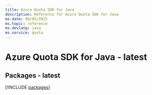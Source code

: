 ```yaml
---
title: Azure Quota SDK for Java
description: Reference for Azure Quota SDK for Java
ms.date: 09/05/2025
ms.topic: reference
ms.devlang: java
ms.service: quota
---
```

# Azure Quota SDK for Java - latest
## Packages - latest
[!INCLUDE [packages](quota-index.md)]